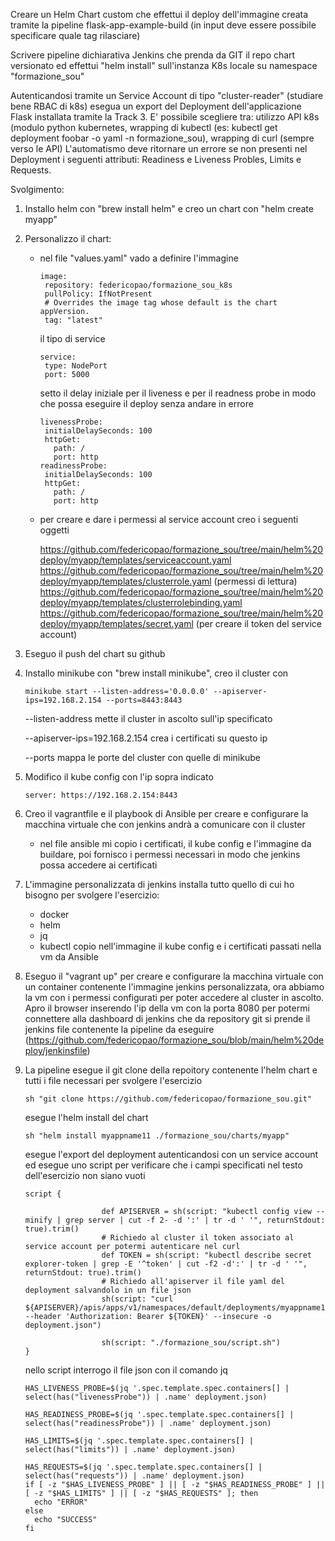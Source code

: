Creare un Helm Chart custom che effettui il deploy dell'immagine creata tramite la pipeline flask-app-example-build (in input deve essere possibile specificare quale tag rilasciare)

Scrivere pipeline dichiarativa Jenkins che prenda da GIT il repo chart versionato ed effettui "helm install" sull'instanza K8s locale su namespace "formazione_sou"

Autenticandosi tramite un Service Account di tipo "cluster-reader" (studiare bene RBAC di k8s)  esegua un export del Deployment dell'applicazione Flask installata tramite la Track 3. E' possibile scegliere tra: utilizzo API k8s (modulo python kubernetes, wrapping di kubectl (es: kubectl get deployment foobar -o yaml -n formazione_sou), wrapping di curl (sempre verso le API)
L'automatismo deve ritornare un errore se non presenti nel Deployment i seguenti attributi: Readiness e Liveness Probles, Limits e Requests.

Svolgimento:

1. Installo helm con "brew install helm" e creo un chart con "helm create myapp"
2. Personalizzo il chart:
   - nel file "values.yaml" vado a definire l'immagine
     ```
     image:
      repository: federicopao/formazione_sou_k8s
      pullPolicy: IfNotPresent
      # Overrides the image tag whose default is the chart appVersion.
      tag: "latest"
     ```
     il tipo di service
     ```
     service:
      type: NodePort
      port: 5000
     ```
     setto il delay iniziale per il liveness e per il readness probe in modo che possa eseguire il deploy senza andare in errore
     ```
     livenessProbe:
      initialDelaySeconds: 100
      httpGet:
        path: /
        port: http
     readinessProbe:
      initialDelaySeconds: 100
      httpGet:
        path: /
        port: http
     ```
   - per creare e dare i permessi al service account creo i seguenti oggetti
     
     https://github.com/federicopao/formazione_sou/tree/main/helm%20deploy/myapp/templates/serviceaccount.yaml
     https://github.com/federicopao/formazione_sou/tree/main/helm%20deploy/myapp/templates/clusterrole.yaml (permessi di lettura)
     https://github.com/federicopao/formazione_sou/tree/main/helm%20deploy/myapp/templates/clusterrolebinding.yaml
     https://github.com/federicopao/formazione_sou/tree/main/helm%20deploy/myapp/templates/secret.yaml (per creare il token del service account)

3. Eseguo il push del chart su github

4. Installo minikube con "brew install minikube", creo il cluster con
   ```
   minikube start --listen-address='0.0.0.0' --apiserver-ips=192.168.2.154 --ports=8443:8443
   ```
   --listen-address mette il cluster in ascolto sull'ip specificato
   
   --apiserver-ips=192.168.2.154 crea i certificati su questo ip
   
   --ports mappa le porte del cluster con quelle di minikube
   
5. Modifico il kube config con l'ip sopra indicato
   ```
   server: https://192.168.2.154:8443
   ```
6. Creo il vagrantfile e il playbook di Ansible per creare e configurare la macchina virtuale che con jenkins andrà a comunicare con
   il cluster

   - nel file ansible mi copio i certificati, il kube config e l'immagine da buildare, poi fornisco i permessi necessari in modo che
     jenkins possa accedere ai certificati
     
7. L'immagine personalizzata di jenkins installa tutto quello di cui ho bisogno per svolgere l'esercizio:
   - docker
   - helm
   - jq
   - kubectl
   copio nell'immagine il kube config e i certificati passati nella vm da Ansible

8. Eseguo il "vagrant up" per creare e configurare la macchina virtuale con un container contenente l'immagine jenkins personalizzata,
   ora abbiamo la vm con i permessi configurati per poter accedere al cluster in ascolto.
   Apro il browser inserendo l'ip della vm con la porta 8080 per potermi connettere alla dashboard di jenkins che da repository git si
   prende il jenkins file contenente la pipeline da eseguire
   (https://github.com/federicopao/formazione_sou/blob/main/helm%20deploy/jenkinsfile)

9. La pipeline esegue il git clone della repoitory contenente l'helm chart e tutti i file necessari per svolgere l'esercizio
   ```
   sh "git clone https://github.com/federicopao/formazione_sou.git"
   ```
   esegue l'helm install del chart
   ```
   sh "helm install myappname11 ./formazione_sou/charts/myapp"
   ```
   esegue l'export del deployment autenticandosi con un service account ed esegue uno script per verificare che i campi specificati
   nel testo dell'esercizio non siano vuoti
   ```
   script {
                    
                    def APISERVER = sh(script: "kubectl config view --minify | grep server | cut -f 2- -d ':' | tr -d ' '", returnStdout: true).trim()
                    # Richiedo al cluster il token associato al service account per potermi autenticare nel curl
                    def TOKEN = sh(script: "kubectl describe secret explorer-token | grep -E '^token' | cut -f2 -d':' | tr -d ' '", returnStdout: true).trim()
                    # Richiedo all'apiserver il file yaml del deployment salvandolo in un file json
                    sh(script: "curl ${APISERVER}/apis/apps/v1/namespaces/default/deployments/myappname11 --header 'Authorization: Bearer ${TOKEN}' --insecure -o deployment.json")
        
                    sh(script: "./formazione_sou/script.sh")
   }
   ```
   nello script interrogo il file json con il comando jq
   ```
   HAS_LIVENESS_PROBE=$(jq '.spec.template.spec.containers[] | select(has("livenessProbe")) | .name' deployment.json)

   HAS_READINESS_PROBE=$(jq '.spec.template.spec.containers[] | select(has("readinessProbe")) | .name' deployment.json)
   
   HAS_LIMITS=$(jq '.spec.template.spec.containers[] | select(has("limits")) | .name' deployment.json)
   
   HAS_REQUESTS=$(jq '.spec.template.spec.containers[] | select(has("requests")) | .name' deployment.json)
   if [ -z "$HAS_LIVENESS_PROBE" ] || [ -z "$HAS_READINESS_PROBE" ] || [ -z "$HAS_LIMITS" ] || [ -z "$HAS_REQUESTS" ]; then
     echo "ERROR"
   else
     echo "SUCCESS"
   fi
   ```
